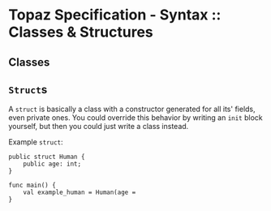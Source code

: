 # Topaz Specification - Syntax :: Classes & Structures

## Classes

## `Struct`s

A `struct` is basically a class with a constructor generated for all its' fields, even private ones. You could override
this behavior by writing an `init` block yourself, but then you could just write a class instead.

Example `struct`:
```tp
public struct Human {
    public age: int;
}

func main() {
    val example_human = Human(age = 
}
```
